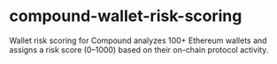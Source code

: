 # compound-wallet-risk-scoring
Wallet risk scoring for Compound analyzes 100+ Ethereum wallets and assigns a risk score (0–1000) based on their on-chain protocol activity.
